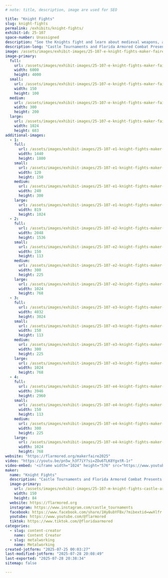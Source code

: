 ```yaml
---
# note: title, description, image are used for SEO

title: "Knight Fights"
slug: knight-fights
permalink: /exhibits/knight-fights/
exhibit-id: 25-107
space-number: Unassigned
description: "See the Knights fight and learn about medieval weapons, armor, and combat."
description-long: "Castle Tournaments and Florida Armored Combat Presents Knight Fights!  Armored Combat, (aka buhurt) is a competitive sport rooted in medieval tournament history; the weapons, armor, and battles are real!  We are not re-enactors, nothing staged or choreographed, the knights are competitors willing to take this sport of Kings and Lords to the next level.  See the fights, talk to the Knights, and take photos and video of past warriors in the present day."
image: /assets/images/exhibit-images/25-107-e-knight-fights-maker-faire-promo-02-300x200.JPG
image-primary: 
  full:
    url: /assets/images/exhibit-images/25-107-e-knight-fights-maker-faire-promo-02-full.JPG
    width: 6000
    height: 4000
  small:
    url: /assets/images/exhibit-images/25-107-e-knight-fights-maker-faire-promo-02-150x100.JPG
    width: 150
    height: 100
  medium:
    url: /assets/images/exhibit-images/25-107-e-knight-fights-maker-faire-promo-02-300x200.JPG
    width: 300
    height: 200
  large:
    url: /assets/images/exhibit-images/25-107-e-knight-fights-maker-faire-promo-02-1024x683.JPG
    width: 1024
    height: 683
additional-images: 
  - 1:
    full:
      url: /assets/images/exhibit-images/25-107-e1-knight-fights-maker-faire-promo-00-full.JPG
      width: 1440
      height: 1800
    small:
      url: /assets/images/exhibit-images/25-107-e1-knight-fights-maker-faire-promo-00-120x150.JPG
      width: 120
      height: 150
    medium:
      url: /assets/images/exhibit-images/25-107-e1-knight-fights-maker-faire-promo-00-240x300.JPG
      width: 240
      height: 300
    large:
      url: /assets/images/exhibit-images/25-107-e1-knight-fights-maker-faire-promo-00-819x1024.JPG
      width: 819
      height: 1024
  - 2:
    full:
      url: /assets/images/exhibit-images/25-107-e2-knight-fights-maker-faire-promo-01-full.JPG
      width: 2048
      height: 1536
    small:
      url: /assets/images/exhibit-images/25-107-e2-knight-fights-maker-faire-promo-01-150x113.JPG
      width: 150
      height: 113
    medium:
      url: /assets/images/exhibit-images/25-107-e2-knight-fights-maker-faire-promo-01-300x225.JPG
      width: 300
      height: 225
    large:
      url: /assets/images/exhibit-images/25-107-e2-knight-fights-maker-faire-promo-01-1024x768.JPG
      width: 1024
      height: 768
  - 3:
    full:
      url: /assets/images/exhibit-images/25-107-e3-knight-fights-maker-faire-group-shot-2023-full.jpg
      width: 4032
      height: 3024
    small:
      url: /assets/images/exhibit-images/25-107-e3-knight-fights-maker-faire-group-shot-2023-150x113.jpg
      width: 150
      height: 113
    medium:
      url: /assets/images/exhibit-images/25-107-e3-knight-fights-maker-faire-group-shot-2023-300x225.jpg
      width: 300
      height: 225
    large:
      url: /assets/images/exhibit-images/25-107-e3-knight-fights-maker-faire-group-shot-2023-1024x768.jpg
      width: 1024
      height: 768
  - 4:
    full:
      url: /assets/images/exhibit-images/25-107-e4-knight-fights-maker-faire-promo-03-full.JPG
      width: 3946
      height: 2960
    small:
      url: /assets/images/exhibit-images/25-107-e4-knight-fights-maker-faire-promo-03-150x113.JPG
      width: 150
      height: 113
    medium:
      url: /assets/images/exhibit-images/25-107-e4-knight-fights-maker-faire-promo-03-300x225.JPG
      width: 300
      height: 225
    large:
      url: /assets/images/exhibit-images/25-107-e4-knight-fights-maker-faire-promo-03-1024x768.JPG
      width: 1024
      height: 768
website: "https://flarmored.org/makerfaire2025"
video: "https://youtu.be/pn5w_h3f7iY?si=ZOu6TLK8YgxtR-1r"
video-embed: '<iframe width="1024" height="576" src="https://www.youtube.com/embed/pn5w_h3f7iY?feature=oembed" frameborder="0" allow="accelerometer; autoplay; clipboard-write; encrypted-media; gyroscope; picture-in-picture; web-share" referrerpolicy="strict-origin-when-cross-origin" allowfullscreen title="Florida Armored Combat &amp; @castletournaments  at @lauderalebrewery2602 2024"></iframe>'
maker: 
  name: "Knight Fights"
  description: "Castle Tournaments and Florida Armored Combat Presents Knight Fights!  Armored Combat, (aka buhurt) is a competitive sport rooted in medieval tournament history; the weapons, armor, and battles are real!  We are not re-enactors, nothing staged or choreographed, the knights are competitors willing to take this sport of Kings and Lords to the next level.  See the fights, talk to the Knights, and take photos and video of past warriors in the present day."
  image-primary:
    url: /assets/images/exhibit-images/25-107-m-knight-fights-castle-armored-combat-150x84.png
    width: 150
    height: 84
  website: https://flarmored.org
  instagram: https://www.instagram.com/castle_tournaments
  facebook: https://www.facebook.com/share/1Hy8ubYFBx/?mibextid=wwXlfr
  youtube: https://www.youtube.com/@flarmored
  tiktok: https://www.tiktok.com/@floridaarmored
categories: 
  - slug: content-creator
    name: Content Creator
  - slug: metalworking
    name: Metalworking
created-jotform: "2025-07-25 00:03:27"
last-modified-jotform: "2025-07-28 20:08:49"
last-exported: "2025-07-28 20:38:34"
sitemap: false

---
```


